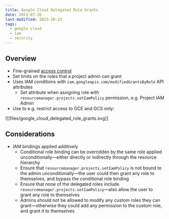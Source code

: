 ```yaml
---
title: Google Cloud Delegated Role Grants
date: 2023-07-26
last-modified: 2023-10-23
tags:
  - google cloud
  - iam
  - security
---
```


## Overview

- Fine-grained [access control](notes/Cloud%20IAM.md)
- Set limits on the roles that a project admin can grant
- Uses IAM conditions with `iam.googleapis.com/modifiedGrantsByRole` API attributes
	- Set attribute when assigning role with `resourcemanager.projects.setIamPolicy` permission, e.g. Project IAM Admin
- Use to e.g. restrict access to GCE and GCS only:

![[files/google_cloud_delegated_role_grants.svg]]

## Considerations

- IAM bindings applied additively
	- Conditional role binding can be overridden by the same role applied unconditionally—either directly or indirectly through the resource hierarchy
	- Ensure that `resourcemanager.projects.setIamPolicy` is not bound to the admin unconditionally—the user could then grant any role to themselves, and bypass the conditional role binding
	- Ensure that none of the delegated roles include `resourcemanager.projects.setIamPolicy`—also allow the user to grant any role to themselves
	- Admins should not be allowed to modify any custom roles they can grant—otherwise they could add any permission to the custom role, and grant it to themselves
